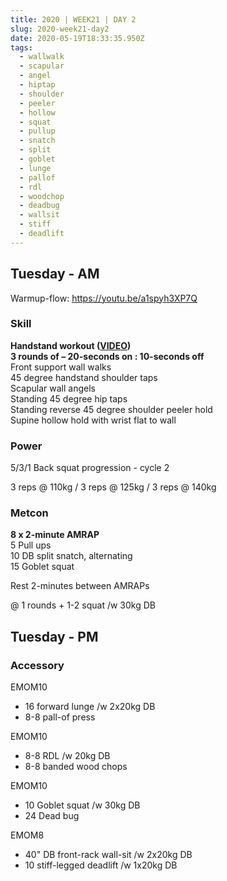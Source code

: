 ```yaml
---
title: 2020 | WEEK21 | DAY 2
slug: 2020-week21-day2
date: 2020-05-19T18:33:35.950Z
tags:
  - wallwalk
  - scapular
  - angel
  - hiptap
  - shoulder
  - peeler
  - hollow
  - squat
  - pullup
  - snatch
  - split
  - goblet
  - lunge
  - pallof
  - rdl
  - woodchop
  - deadbug
  - wallsit
  - stiff
  - deadlift
---
```

## Tuesday - AM

Warmup-flow: <https://youtu.be/a1spyh3XP7Q>

### Skill

**Handstand workout ([VIDEO](https://vimeo.com/417904633/38def4e807))\
3 rounds of – 20-seconds on : 10-seconds off**\
Front support wall walks\
45 degree handstand shoulder taps\
Scapular wall angels\
Standing 45 degree hip taps\
Standing reverse 45 degree shoulder peeler hold\
Supine hollow hold with wrist flat to wall

### Power

5/3/1 Back squat progression - cycle 2

3 reps @ 110kg / 3 reps @ 125kg / 3 reps @ 140kg

### Metcon

**8 x 2-minute AMRAP**\
5 Pull ups\
10 DB split snatch, alternating\
15 Goblet squat

Rest 2-minutes between AMRAPs

@ 1 rounds + 1-2 squat /w 30kg DB

## Tuesday - PM

### Accessory

EMOM10

* 16 forward lunge /w 2x20kg DB
* 8-8 pall-of press

EMOM10

* 8-8 RDL /w 20kg DB
* 8-8 banded wood chops

EMOM10

* 10 Goblet squat /w 30kg DB
* 24 Dead bug

EMOM8

* 40" DB front-rack wall-sit /w 2x20kg DB
* 10 stiff-legged deadlift /w 1x20kg DB